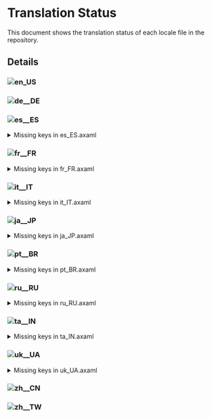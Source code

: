 # Translation Status

This document shows the translation status of each locale file in the repository.

## Details

### ![en_US](https://img.shields.io/badge/en__US-%E2%88%9A-brightgreen)

### ![de__DE](https://img.shields.io/badge/de__DE-%E2%88%9A-brightgreen)

### ![es__ES](https://img.shields.io/badge/es__ES-99.76%25-yellow)

<details>
<summary>Missing keys in es_ES.axaml</summary>

- Text.Discard.IncludeUntracked
- Text.Preferences.Git.UseLibsecret

</details>

### ![fr__FR](https://img.shields.io/badge/fr__FR-82.45%25-yellow)

<details>
<summary>Missing keys in fr_FR.axaml</summary>

- Text.AddToIgnore
- Text.AddToIgnore.Pattern
- Text.AddToIgnore.Storage
- Text.Askpass.Passphrase
- Text.Avatar.Load
- Text.Bisect
- Text.Bisect.Abort
- Text.Bisect.Bad
- Text.Bisect.Detecting
- Text.Bisect.Good
- Text.Bisect.Skip
- Text.Bisect.WaitingForRange
- Text.BranchCM.ResetToSelectedCommit
- Text.BranchTree.Local
- Text.BranchTree.Remote
- Text.BranchTree.Tracking
- Text.BranchTree.URL
- Text.ChangeSubmoduleUrl
- Text.ChangeSubmoduleUrl.Submodule
- Text.ChangeSubmoduleUrl.URL
- Text.Checkout.RecurseSubmodules
- Text.Checkout.WarnLostCommits
- Text.Checkout.WithFastForward
- Text.Checkout.WithFastForward.Upstream
- Text.CommitCM.CopyAuthor
- Text.CommitCM.CopyCommitMessage
- Text.CommitCM.CopyCommitter
- Text.CommitCM.CopySubject
- Text.CommitCM.InteractiveRebase
- Text.CommitCM.InteractiveRebase.Drop
- Text.CommitCM.InteractiveRebase.Edit
- Text.CommitCM.InteractiveRebase.Fixup
- Text.CommitCM.InteractiveRebase.Manually
- Text.CommitCM.InteractiveRebase.Reword
- Text.CommitCM.InteractiveRebase.Squash
- Text.CommitCM.PushRevision
- Text.CommitCM.Rebase
- Text.CommitCM.Reset
- Text.CommitDetail.Changes.Count
- Text.CommitDetail.Info.Key
- Text.CommitDetail.Info.Signer
- Text.CommitMessageTextBox.SubjectCount
- Text.Configure.CommitMessageTemplate.BuiltinVars
- Text.Configure.CustomAction.Arguments.Tip
- Text.Configure.CustomAction.InputControls
- Text.Configure.CustomAction.InputControls.Edit
- Text.Configure.CustomAction.InputControls.Tip
- Text.Configure.CustomAction.Scope.Tag
- Text.Configure.Git.PreferredMergeMode
- Text.ConfigureCustomActionControls
- Text.ConfigureCustomActionControls.CheckedValue
- Text.ConfigureCustomActionControls.CheckedValue.Tip
- Text.ConfigureCustomActionControls.Description
- Text.ConfigureCustomActionControls.DefaultValue
- Text.ConfigureCustomActionControls.IsFolder
- Text.ConfigureCustomActionControls.Label
- Text.ConfigureCustomActionControls.Options
- Text.ConfigureCustomActionControls.Options.Tip
- Text.ConfigureCustomActionControls.Type
- Text.ConfirmEmptyCommit.Continue
- Text.ConfirmEmptyCommit.NoLocalChanges
- Text.ConfirmEmptyCommit.StageAllThenCommit
- Text.ConfirmEmptyCommit.WithLocalChanges
- Text.ConfirmRestart.Title
- Text.ConfirmRestart.Message
- Text.CreateBranch.OverwriteExisting
- Text.DeinitSubmodule
- Text.DeinitSubmodule.Force
- Text.DeinitSubmodule.Path
- Text.Diff.Image.Blend
- Text.Diff.Image.SideBySide
- Text.Diff.Image.Swipe
- Text.Diff.New
- Text.Diff.Old
- Text.Diff.Submodule.Deleted
- Text.DirHistories
- Text.Discard.IncludeUntracked
- Text.ExecuteCustomAction.Target
- Text.ExecuteCustomAction.Repository
- Text.GitFlow.FinishWithPush
- Text.GitFlow.FinishWithSquash
- Text.Hotkeys.Global.SwitchWorkspace
- Text.Hotkeys.Global.SwitchTab
- Text.Hotkeys.TextEditor.OpenExternalMergeTool
- Text.InteractiveRebase.ReorderTip
- Text.Launcher.Workspaces
- Text.Launcher.Pages
- Text.Merge.Edit
- Text.MoveSubmodule
- Text.MoveSubmodule.MoveTo
- Text.MoveSubmodule.Submodule
- Text.Preferences.Git.IgnoreCRAtEOLInDiff
- Text.Preferences.Git.UseLibsecret
- Text.Pull.RecurseSubmodules
- Text.Push.New
- Text.Push.Revision
- Text.Push.Revision.Title
- Text.Repository.BranchSort
- Text.Repository.BranchSort.ByCommitterDate
- Text.Repository.BranchSort.ByName
- Text.Repository.ClearStashes
- Text.Repository.OnlyHighlightCurrentBranchInGraph
- Text.Repository.Search.ByContent
- Text.Repository.Search.ByPath
- Text.Repository.ShowFirstParentOnly
- Text.Repository.ShowLostCommits
- Text.Repository.ShowSubmodulesAsTree
- Text.Repository.UseRelativeTimeInGraph
- Text.Repository.ViewLogs
- Text.Repository.Visit
- Text.ResetWithoutCheckout
- Text.ResetWithoutCheckout.MoveTo
- Text.ResetWithoutCheckout.Target
- Text.SetSubmoduleBranch
- Text.SetSubmoduleBranch.Submodule
- Text.SetSubmoduleBranch.Current
- Text.SetSubmoduleBranch.New
- Text.SetSubmoduleBranch.New.Tip
- Text.Stash.Mode
- Text.StashCM.CopyMessage
- Text.Submodule.Branch
- Text.Submodule.Deinit
- Text.Submodule.Histories
- Text.Submodule.Move
- Text.Submodule.RelativePath
- Text.Submodule.RelativePath.Placeholder
- Text.Submodule.SetBranch
- Text.Submodule.SetURL
- Text.Submodule.Status
- Text.Submodule.Status.Modified
- Text.Submodule.Status.NotInited
- Text.Submodule.Status.RevisionChanged
- Text.Submodule.Status.Unmerged
- Text.Submodule.Update
- Text.Submodule.URL
- Text.TagCM.CustomAction
- Text.UpdateSubmodules.UpdateToRemoteTrackingBranch
- Text.ViewLogs
- Text.ViewLogs.Clear
- Text.ViewLogs.CopyLog
- Text.ViewLogs.Delete
- Text.WorkingCopy.AddToGitIgnore.InFolder
- Text.WorkingCopy.ConfirmCommitWithDetachedHead
- Text.WorkingCopy.ConfirmCommitWithFilter
- Text.WorkingCopy.Conflicts.OpenExternalMergeTool
- Text.WorkingCopy.Conflicts.OpenExternalMergeToolAllConflicts
- Text.WorkingCopy.Conflicts.UseMine
- Text.WorkingCopy.Conflicts.UseTheirs
- Text.WorkingCopy.ResetAuthor

</details>

### ![it__IT](https://img.shields.io/badge/it__IT-87.75%25-yellow)

<details>
<summary>Missing keys in it_IT.axaml</summary>

- Text.AddToIgnore
- Text.AddToIgnore.Pattern
- Text.AddToIgnore.Storage
- Text.Askpass.Passphrase
- Text.Avatar.Load
- Text.BranchCM.ResetToSelectedCommit
- Text.BranchTree.Local
- Text.BranchTree.Remote
- Text.BranchTree.Tracking
- Text.BranchTree.URL
- Text.ChangeSubmoduleUrl
- Text.ChangeSubmoduleUrl.Submodule
- Text.ChangeSubmoduleUrl.URL
- Text.Checkout.WarnLostCommits
- Text.Checkout.WithFastForward
- Text.Checkout.WithFastForward.Upstream
- Text.CommitCM.CopyCommitMessage
- Text.CommitCM.InteractiveRebase
- Text.CommitCM.InteractiveRebase.Drop
- Text.CommitCM.InteractiveRebase.Edit
- Text.CommitCM.InteractiveRebase.Fixup
- Text.CommitCM.InteractiveRebase.Manually
- Text.CommitCM.InteractiveRebase.Reword
- Text.CommitCM.InteractiveRebase.Squash
- Text.CommitCM.PushRevision
- Text.CommitCM.Rebase
- Text.CommitCM.Reset
- Text.CommitDetail.Changes.Count
- Text.CommitDetail.Info.Key
- Text.CommitDetail.Info.Signer
- Text.Configure.CommitMessageTemplate.BuiltinVars
- Text.Configure.CustomAction.Arguments.Tip
- Text.Configure.CustomAction.InputControls
- Text.Configure.CustomAction.InputControls.Edit
- Text.Configure.CustomAction.InputControls.Tip
- Text.Configure.CustomAction.Scope.Tag
- Text.ConfigureCustomActionControls
- Text.ConfigureCustomActionControls.CheckedValue
- Text.ConfigureCustomActionControls.CheckedValue.Tip
- Text.ConfigureCustomActionControls.Description
- Text.ConfigureCustomActionControls.DefaultValue
- Text.ConfigureCustomActionControls.IsFolder
- Text.ConfigureCustomActionControls.Label
- Text.ConfigureCustomActionControls.Options
- Text.ConfigureCustomActionControls.Options.Tip
- Text.ConfigureCustomActionControls.Type
- Text.ConfirmRestart.Title
- Text.ConfirmRestart.Message
- Text.CreateBranch.OverwriteExisting
- Text.DeinitSubmodule
- Text.DeinitSubmodule.Force
- Text.DeinitSubmodule.Path
- Text.Diff.Image.Blend
- Text.Diff.Image.SideBySide
- Text.Diff.Image.Swipe
- Text.Diff.New
- Text.Diff.Old
- Text.Diff.Submodule.Deleted
- Text.DirHistories
- Text.Discard.IncludeUntracked
- Text.ExecuteCustomAction.Target
- Text.ExecuteCustomAction.Repository
- Text.Hotkeys.Global.SwitchWorkspace
- Text.Hotkeys.Global.SwitchTab
- Text.InteractiveRebase.ReorderTip
- Text.Launcher.Workspaces
- Text.Launcher.Pages
- Text.Merge.Edit
- Text.MoveSubmodule
- Text.MoveSubmodule.MoveTo
- Text.MoveSubmodule.Submodule
- Text.Preferences.Git.UseLibsecret
- Text.Pull.RecurseSubmodules
- Text.Push.New
- Text.Push.Revision
- Text.Push.Revision.Title
- Text.Repository.ClearStashes
- Text.Repository.OnlyHighlightCurrentBranchInGraph
- Text.Repository.Search.ByPath
- Text.Repository.ShowFirstParentOnly
- Text.Repository.ShowLostCommits
- Text.Repository.UseRelativeTimeInGraph
- Text.ResetWithoutCheckout
- Text.ResetWithoutCheckout.MoveTo
- Text.ResetWithoutCheckout.Target
- Text.SetSubmoduleBranch
- Text.SetSubmoduleBranch.Submodule
- Text.SetSubmoduleBranch.Current
- Text.SetSubmoduleBranch.New
- Text.SetSubmoduleBranch.New.Tip
- Text.Stash.Mode
- Text.StashCM.CopyMessage
- Text.Submodule.Branch
- Text.Submodule.Deinit
- Text.Submodule.Histories
- Text.Submodule.Move
- Text.Submodule.SetBranch
- Text.Submodule.SetURL
- Text.Submodule.Update
- Text.TagCM.CustomAction
- Text.UpdateSubmodules.UpdateToRemoteTrackingBranch
- Text.WorkingCopy.AddToGitIgnore.InFolder
- Text.WorkingCopy.ConfirmCommitWithDetachedHead
- Text.WorkingCopy.ResetAuthor

</details>

### ![ja__JP](https://img.shields.io/badge/ja__JP-82.45%25-yellow)

<details>
<summary>Missing keys in ja_JP.axaml</summary>

- Text.AddToIgnore
- Text.AddToIgnore.Pattern
- Text.AddToIgnore.Storage
- Text.Askpass.Passphrase
- Text.Avatar.Load
- Text.Bisect
- Text.Bisect.Abort
- Text.Bisect.Bad
- Text.Bisect.Detecting
- Text.Bisect.Good
- Text.Bisect.Skip
- Text.Bisect.WaitingForRange
- Text.BranchCM.CompareWithCurrent
- Text.BranchCM.ResetToSelectedCommit
- Text.BranchTree.Local
- Text.BranchTree.Remote
- Text.BranchTree.Tracking
- Text.BranchTree.URL
- Text.ChangeSubmoduleUrl
- Text.ChangeSubmoduleUrl.Submodule
- Text.ChangeSubmoduleUrl.URL
- Text.Checkout.RecurseSubmodules
- Text.Checkout.WarnLostCommits
- Text.Checkout.WithFastForward
- Text.Checkout.WithFastForward.Upstream
- Text.CommitCM.CopyAuthor
- Text.CommitCM.CopyCommitMessage
- Text.CommitCM.CopyCommitter
- Text.CommitCM.CopySubject
- Text.CommitCM.InteractiveRebase
- Text.CommitCM.InteractiveRebase.Drop
- Text.CommitCM.InteractiveRebase.Edit
- Text.CommitCM.InteractiveRebase.Fixup
- Text.CommitCM.InteractiveRebase.Manually
- Text.CommitCM.InteractiveRebase.Reword
- Text.CommitCM.InteractiveRebase.Squash
- Text.CommitCM.PushRevision
- Text.CommitCM.Rebase
- Text.CommitCM.Reset
- Text.CommitDetail.Changes.Count
- Text.CommitDetail.Info.Key
- Text.CommitDetail.Info.Signer
- Text.CommitMessageTextBox.SubjectCount
- Text.Configure.CommitMessageTemplate.BuiltinVars
- Text.Configure.CustomAction.Arguments.Tip
- Text.Configure.CustomAction.InputControls
- Text.Configure.CustomAction.InputControls.Edit
- Text.Configure.CustomAction.InputControls.Tip
- Text.Configure.CustomAction.Scope.Tag
- Text.Configure.Git.PreferredMergeMode
- Text.ConfigureCustomActionControls
- Text.ConfigureCustomActionControls.CheckedValue
- Text.ConfigureCustomActionControls.CheckedValue.Tip
- Text.ConfigureCustomActionControls.Description
- Text.ConfigureCustomActionControls.DefaultValue
- Text.ConfigureCustomActionControls.IsFolder
- Text.ConfigureCustomActionControls.Label
- Text.ConfigureCustomActionControls.Options
- Text.ConfigureCustomActionControls.Options.Tip
- Text.ConfigureCustomActionControls.Type
- Text.ConfirmEmptyCommit.Continue
- Text.ConfirmEmptyCommit.NoLocalChanges
- Text.ConfirmEmptyCommit.StageAllThenCommit
- Text.ConfirmEmptyCommit.WithLocalChanges
- Text.ConfirmRestart.Title
- Text.ConfirmRestart.Message
- Text.CreateBranch.OverwriteExisting
- Text.DeinitSubmodule
- Text.DeinitSubmodule.Force
- Text.DeinitSubmodule.Path
- Text.Diff.Image.Blend
- Text.Diff.Image.SideBySide
- Text.Diff.Image.Swipe
- Text.Diff.New
- Text.Diff.Old
- Text.Diff.Submodule.Deleted
- Text.DirHistories
- Text.Discard.IncludeUntracked
- Text.ExecuteCustomAction.Target
- Text.ExecuteCustomAction.Repository
- Text.GitFlow.FinishWithPush
- Text.GitFlow.FinishWithSquash
- Text.Hotkeys.Global.SwitchWorkspace
- Text.Hotkeys.Global.SwitchTab
- Text.Hotkeys.TextEditor.OpenExternalMergeTool
- Text.InteractiveRebase.ReorderTip
- Text.Launcher.Workspaces
- Text.Launcher.Pages
- Text.Merge.Edit
- Text.MoveSubmodule
- Text.MoveSubmodule.MoveTo
- Text.MoveSubmodule.Submodule
- Text.Preferences.Git.IgnoreCRAtEOLInDiff
- Text.Preferences.Git.UseLibsecret
- Text.Pull.RecurseSubmodules
- Text.Push.New
- Text.Push.Revision
- Text.Push.Revision.Title
- Text.Repository.BranchSort
- Text.Repository.BranchSort.ByCommitterDate
- Text.Repository.BranchSort.ByName
- Text.Repository.ClearStashes
- Text.Repository.FilterCommits
- Text.Repository.OnlyHighlightCurrentBranchInGraph
- Text.Repository.Search.ByContent
- Text.Repository.Search.ByPath
- Text.Repository.ShowFirstParentOnly
- Text.Repository.ShowLostCommits
- Text.Repository.ShowSubmodulesAsTree
- Text.Repository.UseRelativeTimeInGraph
- Text.Repository.ViewLogs
- Text.Repository.Visit
- Text.ResetWithoutCheckout
- Text.ResetWithoutCheckout.MoveTo
- Text.ResetWithoutCheckout.Target
- Text.SetSubmoduleBranch
- Text.SetSubmoduleBranch.Submodule
- Text.SetSubmoduleBranch.Current
- Text.SetSubmoduleBranch.New
- Text.SetSubmoduleBranch.New.Tip
- Text.Stash.Mode
- Text.StashCM.CopyMessage
- Text.Submodule.Branch
- Text.Submodule.Deinit
- Text.Submodule.Histories
- Text.Submodule.Move
- Text.Submodule.SetBranch
- Text.Submodule.SetURL
- Text.Submodule.Status
- Text.Submodule.Status.Modified
- Text.Submodule.Status.NotInited
- Text.Submodule.Status.RevisionChanged
- Text.Submodule.Status.Unmerged
- Text.Submodule.Update
- Text.Submodule.URL
- Text.TagCM.CustomAction
- Text.UpdateSubmodules.UpdateToRemoteTrackingBranch
- Text.ViewLogs
- Text.ViewLogs.Clear
- Text.ViewLogs.CopyLog
- Text.ViewLogs.Delete
- Text.WorkingCopy.AddToGitIgnore.InFolder
- Text.WorkingCopy.ConfirmCommitWithDetachedHead
- Text.WorkingCopy.ConfirmCommitWithFilter
- Text.WorkingCopy.Conflicts.OpenExternalMergeTool
- Text.WorkingCopy.Conflicts.OpenExternalMergeToolAllConflicts
- Text.WorkingCopy.Conflicts.UseMine
- Text.WorkingCopy.Conflicts.UseTheirs
- Text.WorkingCopy.ResetAuthor

</details>

### ![pt__BR](https://img.shields.io/badge/pt__BR-75.38%25-yellow)

<details>
<summary>Missing keys in pt_BR.axaml</summary>

- Text.AddToIgnore
- Text.AddToIgnore.Pattern
- Text.AddToIgnore.Storage
- Text.AIAssistant.Regen
- Text.AIAssistant.Use
- Text.ApplyStash
- Text.ApplyStash.DropAfterApply
- Text.ApplyStash.RestoreIndex
- Text.ApplyStash.Stash
- Text.Askpass.Passphrase
- Text.Avatar.Load
- Text.Bisect
- Text.Bisect.Abort
- Text.Bisect.Bad
- Text.Bisect.Detecting
- Text.Bisect.Good
- Text.Bisect.Skip
- Text.Bisect.WaitingForRange
- Text.BranchCM.CustomAction
- Text.BranchCM.MergeMultiBranches
- Text.BranchCM.ResetToSelectedCommit
- Text.BranchTree.Local
- Text.BranchTree.Remote
- Text.BranchTree.Tracking
- Text.BranchTree.URL
- Text.BranchUpstreamInvalid
- Text.ChangeSubmoduleUrl
- Text.ChangeSubmoduleUrl.Submodule
- Text.ChangeSubmoduleUrl.URL
- Text.Checkout.RecurseSubmodules
- Text.Checkout.WarnLostCommits
- Text.Checkout.WithFastForward
- Text.Checkout.WithFastForward.Upstream
- Text.Clone.RecurseSubmodules
- Text.CommitCM.CopyAuthor
- Text.CommitCM.CopyCommitMessage
- Text.CommitCM.CopyCommitter
- Text.CommitCM.CopySubject
- Text.CommitCM.InteractiveRebase
- Text.CommitCM.InteractiveRebase.Drop
- Text.CommitCM.InteractiveRebase.Edit
- Text.CommitCM.InteractiveRebase.Fixup
- Text.CommitCM.InteractiveRebase.Manually
- Text.CommitCM.InteractiveRebase.Reword
- Text.CommitCM.InteractiveRebase.Squash
- Text.CommitCM.Merge
- Text.CommitCM.MergeMultiple
- Text.CommitCM.PushRevision
- Text.CommitCM.Rebase
- Text.CommitCM.Reset
- Text.CommitDetail.Changes.Count
- Text.CommitDetail.Files.Search
- Text.CommitDetail.Info.Children
- Text.CommitDetail.Info.Key
- Text.CommitDetail.Info.Signer
- Text.CommitMessageTextBox.SubjectCount
- Text.Configure.CommitMessageTemplate.BuiltinVars
- Text.Configure.CustomAction.Arguments.Tip
- Text.Configure.CustomAction.InputControls
- Text.Configure.CustomAction.InputControls.Edit
- Text.Configure.CustomAction.InputControls.Tip
- Text.Configure.CustomAction.Scope.Branch
- Text.Configure.CustomAction.Scope.Tag
- Text.Configure.CustomAction.WaitForExit
- Text.Configure.Git.PreferredMergeMode
- Text.Configure.IssueTracker.AddSampleGiteeIssue
- Text.Configure.IssueTracker.AddSampleGiteePullRequest
- Text.ConfigureCustomActionControls
- Text.ConfigureCustomActionControls.CheckedValue
- Text.ConfigureCustomActionControls.CheckedValue.Tip
- Text.ConfigureCustomActionControls.Description
- Text.ConfigureCustomActionControls.DefaultValue
- Text.ConfigureCustomActionControls.IsFolder
- Text.ConfigureCustomActionControls.Label
- Text.ConfigureCustomActionControls.Options
- Text.ConfigureCustomActionControls.Options.Tip
- Text.ConfigureCustomActionControls.Type
- Text.ConfirmEmptyCommit.Continue
- Text.ConfirmEmptyCommit.NoLocalChanges
- Text.ConfirmEmptyCommit.StageAllThenCommit
- Text.ConfirmEmptyCommit.WithLocalChanges
- Text.ConfirmRestart.Title
- Text.ConfirmRestart.Message
- Text.CopyFullPath
- Text.CreateBranch.Name.WarnSpace
- Text.CreateBranch.OverwriteExisting
- Text.DeinitSubmodule
- Text.DeinitSubmodule.Force
- Text.DeinitSubmodule.Path
- Text.DeleteRepositoryNode.Path
- Text.DeleteRepositoryNode.TipForGroup
- Text.DeleteRepositoryNode.TipForRepository
- Text.Diff.First
- Text.Diff.Image.Blend
- Text.Diff.Image.SideBySide
- Text.Diff.Image.Swipe
- Text.Diff.Last
- Text.Diff.New
- Text.Diff.Old
- Text.Diff.Submodule.Deleted
- Text.Diff.UseBlockNavigation
- Text.DirHistories
- Text.Discard.IncludeUntracked
- Text.ExecuteCustomAction.Target
- Text.ExecuteCustomAction.Repository
- Text.Fetch.Force
- Text.FileCM.ResolveUsing
- Text.GitFlow.FinishWithPush
- Text.GitFlow.FinishWithSquash
- Text.Hotkeys.Global.Clone
- Text.Hotkeys.Global.SwitchWorkspace
- Text.Hotkeys.Global.SwitchTab
- Text.Hotkeys.TextEditor.OpenExternalMergeTool
- Text.InProgress.CherryPick.Head
- Text.InProgress.Merge.Operating
- Text.InProgress.Rebase.StoppedAt
- Text.InProgress.Revert.Head
- Text.InteractiveRebase.ReorderTip
- Text.Launcher.Workspaces
- Text.Launcher.Pages
- Text.Merge.Edit
- Text.Merge.Source
- Text.MergeMultiple
- Text.MergeMultiple.CommitChanges
- Text.MergeMultiple.Strategy
- Text.MergeMultiple.Targets
- Text.MoveSubmodule
- Text.MoveSubmodule.MoveTo
- Text.MoveSubmodule.Submodule
- Text.Preferences.AI.Streaming
- Text.Preferences.Appearance.EditorTabWidth
- Text.Preferences.General.DateFormat
- Text.Preferences.General.ShowChildren
- Text.Preferences.General.ShowTagsInGraph
- Text.Preferences.Git.IgnoreCRAtEOLInDiff
- Text.Preferences.Git.SSLVerify
- Text.Preferences.Git.UseLibsecret
- Text.Pull.RecurseSubmodules
- Text.Push.New
- Text.Push.Revision
- Text.Push.Revision.Title
- Text.Repository.BranchSort
- Text.Repository.BranchSort.ByCommitterDate
- Text.Repository.BranchSort.ByName
- Text.Repository.ClearStashes
- Text.Repository.FilterCommits
- Text.Repository.HistoriesLayout
- Text.Repository.HistoriesLayout.Horizontal
- Text.Repository.HistoriesLayout.Vertical
- Text.Repository.HistoriesOrder
- Text.Repository.Notifications.Clear
- Text.Repository.OnlyHighlightCurrentBranchInGraph
- Text.Repository.Search.ByContent
- Text.Repository.Search.ByPath
- Text.Repository.ShowFirstParentOnly
- Text.Repository.ShowLostCommits
- Text.Repository.ShowSubmodulesAsTree
- Text.Repository.Skip
- Text.Repository.Tags.OrderByCreatorDate
- Text.Repository.Tags.OrderByName
- Text.Repository.Tags.Sort
- Text.Repository.UseRelativeTimeInGraph
- Text.Repository.ViewLogs
- Text.Repository.Visit
- Text.ResetWithoutCheckout
- Text.ResetWithoutCheckout.MoveTo
- Text.ResetWithoutCheckout.Target
- Text.SetSubmoduleBranch
- Text.SetSubmoduleBranch.Submodule
- Text.SetSubmoduleBranch.Current
- Text.SetSubmoduleBranch.New
- Text.SetSubmoduleBranch.New.Tip
- Text.SetUpstream
- Text.SetUpstream.Local
- Text.SetUpstream.Unset
- Text.SetUpstream.Upstream
- Text.SHALinkCM.NavigateTo
- Text.Stash.Mode
- Text.StashCM.CopyMessage
- Text.StashCM.SaveAsPatch
- Text.Submodule.Branch
- Text.Submodule.Deinit
- Text.Submodule.Histories
- Text.Submodule.Move
- Text.Submodule.SetBranch
- Text.Submodule.SetURL
- Text.Submodule.Status
- Text.Submodule.Status.Modified
- Text.Submodule.Status.NotInited
- Text.Submodule.Status.RevisionChanged
- Text.Submodule.Status.Unmerged
- Text.Submodule.Update
- Text.Submodule.URL
- Text.TagCM.CustomAction
- Text.UpdateSubmodules.UpdateToRemoteTrackingBranch
- Text.ViewLogs
- Text.ViewLogs.Clear
- Text.ViewLogs.CopyLog
- Text.ViewLogs.Delete
- Text.WorkingCopy.AddToGitIgnore.InFolder
- Text.WorkingCopy.CommitToEdit
- Text.WorkingCopy.ConfirmCommitWithDetachedHead
- Text.WorkingCopy.ConfirmCommitWithFilter
- Text.WorkingCopy.Conflicts.OpenExternalMergeTool
- Text.WorkingCopy.Conflicts.OpenExternalMergeToolAllConflicts
- Text.WorkingCopy.Conflicts.UseMine
- Text.WorkingCopy.Conflicts.UseTheirs
- Text.WorkingCopy.ResetAuthor
- Text.WorkingCopy.SignOff

</details>

### ![ru__RU](https://img.shields.io/badge/ru__RU-98.23%25-yellow)

<details>
<summary>Missing keys in ru_RU.axaml</summary>

- Text.BranchTree.Local
- Text.BranchTree.Remote
- Text.BranchTree.Tracking
- Text.BranchTree.URL
- Text.CommitCM.InteractiveRebase
- Text.CommitCM.InteractiveRebase.Drop
- Text.CommitCM.InteractiveRebase.Edit
- Text.CommitCM.InteractiveRebase.Fixup
- Text.CommitCM.InteractiveRebase.Manually
- Text.CommitCM.InteractiveRebase.Reword
- Text.CommitCM.InteractiveRebase.Squash
- Text.CommitCM.Rebase
- Text.CommitCM.Reset
- Text.Discard.IncludeUntracked
- Text.Preferences.Git.UseLibsecret

</details>

### ![ta__IN](https://img.shields.io/badge/ta__IN-82.57%25-yellow)

<details>
<summary>Missing keys in ta_IN.axaml</summary>

- Text.AddToIgnore
- Text.AddToIgnore.Pattern
- Text.AddToIgnore.Storage
- Text.Askpass.Passphrase
- Text.Avatar.Load
- Text.Bisect
- Text.Bisect.Abort
- Text.Bisect.Bad
- Text.Bisect.Detecting
- Text.Bisect.Good
- Text.Bisect.Skip
- Text.Bisect.WaitingForRange
- Text.BranchCM.CompareWithCurrent
- Text.BranchCM.ResetToSelectedCommit
- Text.BranchTree.Local
- Text.BranchTree.Remote
- Text.BranchTree.Tracking
- Text.BranchTree.URL
- Text.ChangeSubmoduleUrl
- Text.ChangeSubmoduleUrl.Submodule
- Text.ChangeSubmoduleUrl.URL
- Text.Checkout.RecurseSubmodules
- Text.Checkout.WarnLostCommits
- Text.Checkout.WithFastForward
- Text.Checkout.WithFastForward.Upstream
- Text.CommitCM.CopyAuthor
- Text.CommitCM.CopyCommitMessage
- Text.CommitCM.CopyCommitter
- Text.CommitCM.CopySubject
- Text.CommitCM.InteractiveRebase
- Text.CommitCM.InteractiveRebase.Drop
- Text.CommitCM.InteractiveRebase.Edit
- Text.CommitCM.InteractiveRebase.Fixup
- Text.CommitCM.InteractiveRebase.Manually
- Text.CommitCM.InteractiveRebase.Reword
- Text.CommitCM.InteractiveRebase.Squash
- Text.CommitCM.PushRevision
- Text.CommitCM.Rebase
- Text.CommitCM.Reset
- Text.CommitDetail.Changes.Count
- Text.CommitDetail.Info.Key
- Text.CommitDetail.Info.Signer
- Text.CommitMessageTextBox.SubjectCount
- Text.Configure.CommitMessageTemplate.BuiltinVars
- Text.Configure.CustomAction.Arguments.Tip
- Text.Configure.CustomAction.InputControls
- Text.Configure.CustomAction.InputControls.Edit
- Text.Configure.CustomAction.InputControls.Tip
- Text.Configure.CustomAction.Scope.Tag
- Text.Configure.Git.PreferredMergeMode
- Text.ConfigureCustomActionControls
- Text.ConfigureCustomActionControls.CheckedValue
- Text.ConfigureCustomActionControls.CheckedValue.Tip
- Text.ConfigureCustomActionControls.Description
- Text.ConfigureCustomActionControls.DefaultValue
- Text.ConfigureCustomActionControls.IsFolder
- Text.ConfigureCustomActionControls.Label
- Text.ConfigureCustomActionControls.Options
- Text.ConfigureCustomActionControls.Options.Tip
- Text.ConfigureCustomActionControls.Type
- Text.ConfirmEmptyCommit.Continue
- Text.ConfirmEmptyCommit.NoLocalChanges
- Text.ConfirmEmptyCommit.StageAllThenCommit
- Text.ConfirmEmptyCommit.WithLocalChanges
- Text.ConfirmRestart.Title
- Text.ConfirmRestart.Message
- Text.CreateBranch.OverwriteExisting
- Text.DeinitSubmodule
- Text.DeinitSubmodule.Force
- Text.DeinitSubmodule.Path
- Text.Diff.Image.Blend
- Text.Diff.Image.SideBySide
- Text.Diff.Image.Swipe
- Text.Diff.New
- Text.Diff.Old
- Text.Diff.Submodule.Deleted
- Text.DirHistories
- Text.Discard.IncludeUntracked
- Text.ExecuteCustomAction.Target
- Text.ExecuteCustomAction.Repository
- Text.GitFlow.FinishWithPush
- Text.GitFlow.FinishWithSquash
- Text.Hotkeys.Global.SwitchWorkspace
- Text.Hotkeys.Global.SwitchTab
- Text.Hotkeys.TextEditor.OpenExternalMergeTool
- Text.InteractiveRebase.ReorderTip
- Text.Launcher.Workspaces
- Text.Launcher.Pages
- Text.Merge.Edit
- Text.MoveSubmodule
- Text.MoveSubmodule.MoveTo
- Text.MoveSubmodule.Submodule
- Text.Preferences.Git.IgnoreCRAtEOLInDiff
- Text.Preferences.Git.UseLibsecret
- Text.Pull.RecurseSubmodules
- Text.Push.New
- Text.Push.Revision
- Text.Push.Revision.Title
- Text.Repository.BranchSort
- Text.Repository.BranchSort.ByCommitterDate
- Text.Repository.BranchSort.ByName
- Text.Repository.ClearStashes
- Text.Repository.OnlyHighlightCurrentBranchInGraph
- Text.Repository.Search.ByContent
- Text.Repository.Search.ByPath
- Text.Repository.ShowFirstParentOnly
- Text.Repository.ShowLostCommits
- Text.Repository.ShowSubmodulesAsTree
- Text.Repository.UseRelativeTimeInGraph
- Text.Repository.ViewLogs
- Text.Repository.Visit
- Text.ResetWithoutCheckout
- Text.ResetWithoutCheckout.MoveTo
- Text.ResetWithoutCheckout.Target
- Text.SetSubmoduleBranch
- Text.SetSubmoduleBranch.Submodule
- Text.SetSubmoduleBranch.Current
- Text.SetSubmoduleBranch.New
- Text.SetSubmoduleBranch.New.Tip
- Text.Stash.Mode
- Text.StashCM.CopyMessage
- Text.Submodule.Branch
- Text.Submodule.Deinit
- Text.Submodule.Histories
- Text.Submodule.Move
- Text.Submodule.SetBranch
- Text.Submodule.SetURL
- Text.Submodule.Status
- Text.Submodule.Status.Modified
- Text.Submodule.Status.NotInited
- Text.Submodule.Status.RevisionChanged
- Text.Submodule.Status.Unmerged
- Text.Submodule.Update
- Text.Submodule.URL
- Text.TagCM.CustomAction
- Text.UpdateSubmodules.Target
- Text.UpdateSubmodules.UpdateToRemoteTrackingBranch
- Text.ViewLogs
- Text.ViewLogs.Clear
- Text.ViewLogs.CopyLog
- Text.ViewLogs.Delete
- Text.WorkingCopy.AddToGitIgnore.InFolder
- Text.WorkingCopy.ConfirmCommitWithDetachedHead
- Text.WorkingCopy.Conflicts.OpenExternalMergeTool
- Text.WorkingCopy.Conflicts.OpenExternalMergeToolAllConflicts
- Text.WorkingCopy.Conflicts.UseMine
- Text.WorkingCopy.Conflicts.UseTheirs
- Text.WorkingCopy.ResetAuthor

</details>

### ![uk__UA](https://img.shields.io/badge/uk__UA-83.75%25-yellow)

<details>
<summary>Missing keys in uk_UA.axaml</summary>

- Text.AddToIgnore
- Text.AddToIgnore.Pattern
- Text.AddToIgnore.Storage
- Text.Askpass.Passphrase
- Text.Avatar.Load
- Text.Bisect
- Text.Bisect.Abort
- Text.Bisect.Bad
- Text.Bisect.Detecting
- Text.Bisect.Good
- Text.Bisect.Skip
- Text.Bisect.WaitingForRange
- Text.BranchCM.ResetToSelectedCommit
- Text.BranchTree.Local
- Text.BranchTree.Remote
- Text.BranchTree.Tracking
- Text.BranchTree.URL
- Text.ChangeSubmoduleUrl
- Text.ChangeSubmoduleUrl.Submodule
- Text.ChangeSubmoduleUrl.URL
- Text.Checkout.RecurseSubmodules
- Text.Checkout.WarnLostCommits
- Text.Checkout.WithFastForward
- Text.Checkout.WithFastForward.Upstream
- Text.CommitCM.CopyAuthor
- Text.CommitCM.CopyCommitMessage
- Text.CommitCM.CopyCommitter
- Text.CommitCM.CopySubject
- Text.CommitCM.InteractiveRebase
- Text.CommitCM.InteractiveRebase.Drop
- Text.CommitCM.InteractiveRebase.Edit
- Text.CommitCM.InteractiveRebase.Fixup
- Text.CommitCM.InteractiveRebase.Manually
- Text.CommitCM.InteractiveRebase.Reword
- Text.CommitCM.InteractiveRebase.Squash
- Text.CommitCM.PushRevision
- Text.CommitCM.Rebase
- Text.CommitCM.Reset
- Text.CommitDetail.Changes.Count
- Text.CommitDetail.Info.Key
- Text.CommitDetail.Info.Signer
- Text.CommitMessageTextBox.SubjectCount
- Text.Configure.CommitMessageTemplate.BuiltinVars
- Text.Configure.CustomAction.Arguments.Tip
- Text.Configure.CustomAction.InputControls
- Text.Configure.CustomAction.InputControls.Edit
- Text.Configure.CustomAction.InputControls.Tip
- Text.Configure.CustomAction.Scope.Tag
- Text.ConfigureCustomActionControls
- Text.ConfigureCustomActionControls.CheckedValue
- Text.ConfigureCustomActionControls.CheckedValue.Tip
- Text.ConfigureCustomActionControls.Description
- Text.ConfigureCustomActionControls.DefaultValue
- Text.ConfigureCustomActionControls.IsFolder
- Text.ConfigureCustomActionControls.Label
- Text.ConfigureCustomActionControls.Options
- Text.ConfigureCustomActionControls.Options.Tip
- Text.ConfigureCustomActionControls.Type
- Text.ConfigureWorkspace.Name
- Text.ConfirmRestart.Title
- Text.ConfirmRestart.Message
- Text.CreateBranch.OverwriteExisting
- Text.DeinitSubmodule
- Text.DeinitSubmodule.Force
- Text.DeinitSubmodule.Path
- Text.Diff.Image.Blend
- Text.Diff.Image.SideBySide
- Text.Diff.Image.Swipe
- Text.Diff.New
- Text.Diff.Old
- Text.Diff.Submodule.Deleted
- Text.DirHistories
- Text.Discard.IncludeUntracked
- Text.ExecuteCustomAction.Target
- Text.ExecuteCustomAction.Repository
- Text.GitFlow.FinishWithPush
- Text.GitFlow.FinishWithSquash
- Text.Hotkeys.Global.SwitchWorkspace
- Text.Hotkeys.Global.SwitchTab
- Text.Hotkeys.TextEditor.OpenExternalMergeTool
- Text.InteractiveRebase.ReorderTip
- Text.Launcher.Workspaces
- Text.Launcher.Pages
- Text.Merge.Edit
- Text.MoveSubmodule
- Text.MoveSubmodule.MoveTo
- Text.MoveSubmodule.Submodule
- Text.Preferences.Git.IgnoreCRAtEOLInDiff
- Text.Preferences.Git.UseLibsecret
- Text.Pull.RecurseSubmodules
- Text.Push.New
- Text.Push.Revision
- Text.Push.Revision.Title
- Text.Repository.BranchSort
- Text.Repository.BranchSort.ByCommitterDate
- Text.Repository.BranchSort.ByName
- Text.Repository.ClearStashes
- Text.Repository.OnlyHighlightCurrentBranchInGraph
- Text.Repository.Search.ByContent
- Text.Repository.Search.ByPath
- Text.Repository.ShowFirstParentOnly
- Text.Repository.ShowLostCommits
- Text.Repository.ShowSubmodulesAsTree
- Text.Repository.UseRelativeTimeInGraph
- Text.Repository.ViewLogs
- Text.Repository.Visit
- Text.ResetWithoutCheckout
- Text.ResetWithoutCheckout.MoveTo
- Text.ResetWithoutCheckout.Target
- Text.SetSubmoduleBranch
- Text.SetSubmoduleBranch.Submodule
- Text.SetSubmoduleBranch.Current
- Text.SetSubmoduleBranch.New
- Text.SetSubmoduleBranch.New.Tip
- Text.Stash.Mode
- Text.StashCM.CopyMessage
- Text.Submodule.Branch
- Text.Submodule.Deinit
- Text.Submodule.Histories
- Text.Submodule.Move
- Text.Submodule.SetBranch
- Text.Submodule.SetURL
- Text.Submodule.Status
- Text.Submodule.Status.Modified
- Text.Submodule.Status.NotInited
- Text.Submodule.Status.RevisionChanged
- Text.Submodule.Status.Unmerged
- Text.Submodule.Update
- Text.Submodule.URL
- Text.TagCM.CustomAction
- Text.UpdateSubmodules.UpdateToRemoteTrackingBranch
- Text.ViewLogs
- Text.ViewLogs.Clear
- Text.ViewLogs.CopyLog
- Text.ViewLogs.Delete
- Text.WorkingCopy.AddToGitIgnore.InFolder
- Text.WorkingCopy.ConfirmCommitWithDetachedHead
- Text.WorkingCopy.ResetAuthor

</details>

### ![zh__CN](https://img.shields.io/badge/zh__CN-%E2%88%9A-brightgreen)

### ![zh__TW](https://img.shields.io/badge/zh__TW-%E2%88%9A-brightgreen)